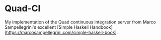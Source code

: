 # Quad-CI
My implementation of the Quad continuous integration server from Marco Sampellegrini's excellent [Simple Haskell Handbook][https://marcosampellegrini.com/simple-haskell-book].
